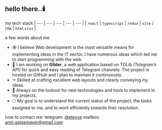 ## hello there..🕯️

my tech stack
| --- | --- | --- | --- | --- |
| `react` | `typescript` | `redux` | `vite` / `CRA` | `html`+`css` |

a few words about me:

- 🕸️ I believe Web development is the most versatile means for implementing ideas in the IT sector. I have numerous ideas which led me to start programming with the web.
- 🦇 I am working on **Gilder**, a web application based on TDLib *(Telegram’s API)* for quick and easy reading of Telegram channels. The project is hosted on GitHub and I plan to maintain it continuously.
- ⚰️ Skilled at crafting excellent web layouts and clearly conveying my ideas.
- 🎃 Always on the lookout for new technologies and tools to implement in my projects.
- 🌕 My goal is to understand the current status of the project, the tasks assigned to me, and to work efficiently towards their resolution.

how to contact me:
telegram: [@etevve](/tmp/.mount_joplinYdg4RR/resources/app.asar/t.me/etevve "t.me/etevve")
mailbox: [amir.gatsemayer@gmail.com](mailto:amir.gatsemayer@gmail.com)
